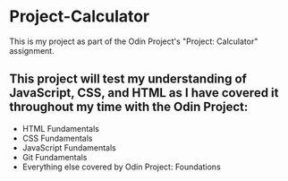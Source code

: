 # Project-Calculator
This is my project as part of the Odin Project's "Project: Calculator" assignment.

## This project will test my understanding of JavaScript, CSS, and HTML as I have covered it throughout my time with the Odin Project:

* HTML Fundamentals
* CSS Fundamentals
* JavaScript Fundamentals
* Git Fundamentals
* Everything else covered by Odin Project: Foundations